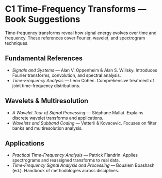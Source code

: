 # C1 Time-Frequency Transforms — Book Suggestions

Time-frequency transforms reveal how signal energy evolves over time and frequency. These references cover Fourier, wavelet, and spectrogram techniques.

## Fundamental References
- *Signals and Systems* — Alan V. Oppenheim & Alan S. Willsky. Introduces Fourier transforms, convolution, and spectral analysis.
- *Time-Frequency Analysis* — Leon Cohen. Comprehensive treatment of joint time-frequency distributions.

## Wavelets & Multiresolution
- *A Wavelet Tour of Signal Processing* — Stéphane Mallat. Explains discrete wavelet transforms and applications.
- *Wavelets and Subband Coding* — Vetterli & Kovacevic. Focuses on filter banks and multiresolution analysis.

## Applications
- *Practical Time-Frequency Analysis* — Patrick Flandrin. Applies spectrograms and reassigned transforms to real data.
- *Time-Frequency Signal Analysis and Processing* — Boualem Boashash (ed.). Handbook of methodologies across disciplines.
